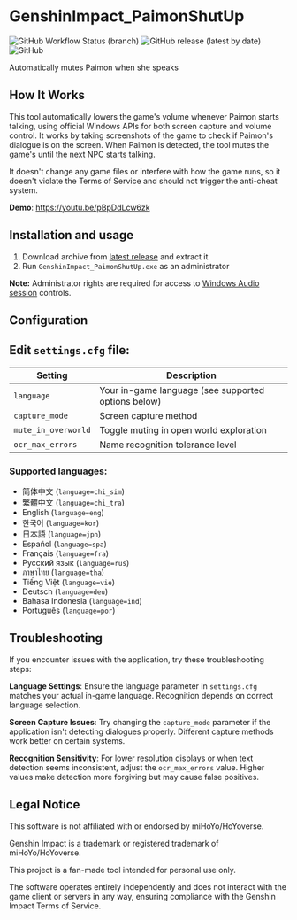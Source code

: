 # GenshinImpact_PaimonShutUp

![GitHub Workflow Status (branch)](https://img.shields.io/github/actions/workflow/status/tmarenko/GenshinImpact_PaimonShutUp/build.yml?branch=main)
![GitHub release (latest by date)](https://img.shields.io/github/downloads/tmarenko/GenshinImpact_PaimonShutUp/total)
![GitHub](https://img.shields.io/github/license/tmarenko/GenshinImpact_PaimonShutUp)

Automatically mutes Paimon when she speaks

## How It Works

This tool automatically lowers the game's volume whenever Paimon starts talking, using official Windows APIs for both screen capture and volume control.
It works by taking screenshots of the game to check if Paimon's dialogue is on the screen.
When Paimon is detected, the tool mutes the game's until the next NPC starts talking.

It doesn't change any game files or interfere with how the game runs, so it doesn't violate the Terms of Service and should not trigger the anti-cheat system.


**Demo**: https://youtu.be/pBpDdLcw6zk

## Installation and usage

1. Download archive from [latest release](https://github.com/tmarenko/GenshinImpact_PaimonShutUp/releases) and extract it
2. Run `GenshinImpact_PaimonShutUp.exe` as an administrator

**Note:** Administrator rights are required for access to [Windows Audio session](https://learn.microsoft.com/en-us/windows/win32/api/audioclient/nn-audioclient-isimpleaudiovolume) controls.

## Configuration

## Edit `settings.cfg` file:

| Setting | Description |
|---------|-------------|
| `language` | Your in-game language (see supported options below) |
| `capture_mode` | Screen capture method |
| `mute_in_overworld` | Toggle muting in open world exploration |
| `ocr_max_errors` | Name recognition tolerance level |

### Supported languages:
- 简体中文 (`language=chi_sim`)
- 繁體中文 (`language=chi_tra`)
- English (`language=eng`)
- 한국어 (`language=kor`)
- 日本語 (`language=jpn`)
- Español (`language=spa`)
- Français (`language=fra`)
- Русский язык (`language=rus`)
- ภาษาไทย (`language=tha`)
- Tiếng Việt (`language=vie`)
- Deutsch (`language=deu`)
- Bahasa Indonesia (`language=ind`)
- Português (`language=por`)

## Troubleshooting

If you encounter issues with the application, try these troubleshooting steps:

**Language Settings**: Ensure the language parameter in `settings.cfg` matches your actual in-game language. Recognition depends on correct language selection.

**Screen Capture Issues**: Try changing the `capture_mode` parameter if the application isn't detecting dialogues properly. Different capture methods work better on certain systems.

**Recognition Sensitivity**: For lower resolution displays or when text detection seems inconsistent, adjust the `ocr_max_errors` value. Higher values make detection more forgiving but may cause false positives.

## Legal Notice

This software is not affiliated with or endorsed by miHoYo/HoYoverse.

Genshin Impact is a trademark or registered trademark of miHoYo/HoYoverse.

This project is a fan-made tool intended for personal use only.

The software operates entirely independently and does not interact with the game
client or servers in any way, ensuring compliance with the Genshin Impact Terms of Service.